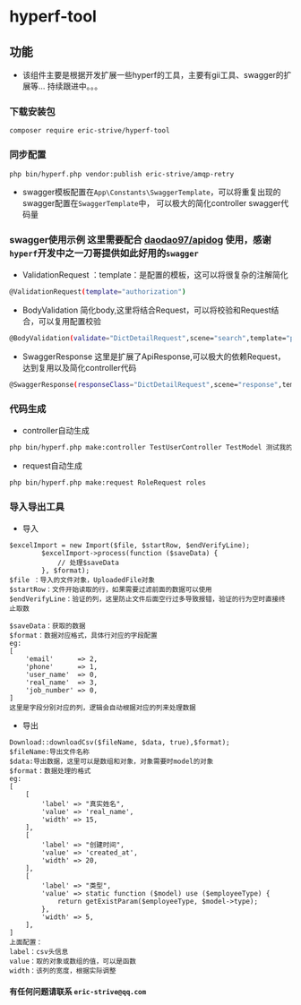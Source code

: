 # hyperf-tool

## 功能
* 该组件主要是根据开发扩展一些hyperf的工具，主要有gii工具、swagger的扩展等... 持续跟进中。。。
### 下载安装包
```
composer require eric-strive/hyperf-tool
```
### 同步配置
```bash
php bin/hyperf.php vendor:publish eric-strive/amqp-retry
```
* swagger模板配置在`App\Constants\SwaggerTemplate`，可以将重复出现的swagger配置在`SwaggerTemplate`中，
可以极大的简化controller swagger代码量

### swagger使用示例 这里需要配合 [daodao97/apidog](https://github.com/daodao97/apidog) 使用，感谢 `hyperf`开发中之一刀哥提供如此好用的`swagger`
* ValidationRequest ：template：是配置的模板，这可以将很复杂的注解简化
```bash
@ValidationRequest(template="authorization") 
```
* BodyValidation
简化body,这里将结合Request，可以将校验和Request结合，可以复用配置校验
```bash
@BodyValidation(validate="DictDetailRequest",scene="search",template="page_search")  
```
* SwaggerResponse
这里是扩展了ApiResponse,可以极大的依赖Request，达到复用以及简化controller代码
```bash
@SwaggerResponse(responseClass="DictDetailRequest",scene="response",template="page")
```
### 代码生成
* controller自动生成
```bash
php bin/hyperf.php make:controller TestUserController TestModel 测试我的功能
```
* request自动生成
```bash
php bin/hyperf.php make:request RoleRequest roles
```

### 导入导出工具
* 导入
```
$excelImport = new Import($file, $startRow, $endVerifyLine);
        $excelImport->process(function ($saveData) {
            // 处理$saveData
        }, $format);
$file ：导入的文件对象，UploadedFile对象
$startRow：文件开始读取的行，如果需要过滤前面的数据可以使用
$endVerifyLine：验证的列，这里防止文件后面空行过多导致报错，验证的行为空时直接终止取数

$saveData：获取的数据
$format：数据对应格式，具体行对应的字段配置
eg:
[
    'email'      => 2,
    'phone'      => 1,
    'user_name'  => 0,
    'real_name'  => 3,
    'job_number' => 0,
]
这里是字段分别对应的列，逻辑会自动根据对应的列来处理数据
```
* 导出
```
Download::downloadCsv($fileName, $data, true),$format);
$fileName:导出文件名称
$data:导出数据，这里可以是数组和对象，对象需要时model的对象
$format：数据处理的格式
eg:
[
    [
        'label' => "真实姓名",
        'value' => 'real_name',
        'width' => 15,
    ],
    [
        'label' => "创建时间",
        'value' => 'created_at',
        'width' => 20,
    ],
    [
        'label' => "类型",
        'value' => static function ($model) use ($employeeType) {
            return getExistParam($employeeType, $model->type);
        },
        'width' => 5,
    ],
]
上面配置：
label：csv头信息
value：取的对象或数组的值，可以是函数
width：该列的宽度，根据实际调整
```
#### 有任何问题请联系 `eric-strive@qq.com`


